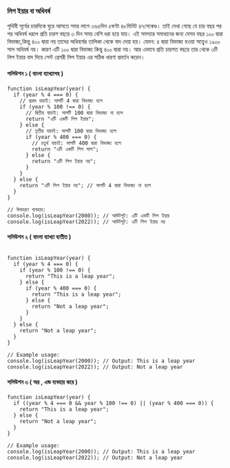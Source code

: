### লিপ ইয়ার বা অধিবর্ষ 
পৃথিবী সূর্যের চারদিকে ঘুরে আসতে সময় লাগে ৩৬৫দিন ৫ঘণ্টা ৪৮মিনিট ৪৭সেকেণ্ড। তাই দেখা গেছে যে চার বছর পর পর অধিবর্ষ ধরলে প্রতি চারশ বছরে ৩ দিন সময় বেশি ধরা হয়ে যায়। এই সমস্যার সমাধানের জন্য যেসব বছর ১০০ দ্বারা বিভাজ্য,কিন্তু ৪০০ দ্বারা নয় তাদের অধিবর্ষের তালিকা থেকে বাদ দেয়া হয়। যেমন: ৪ দ্বারা বিভাজ্য হওয়া সত্ত্বেও ১৯০০ সাল অধিবর্ষ নয়। কারণ এটি ১০০ দ্বারা বিভাজ্য কিন্তু ৪০০ দ্বারা নয়। আর এভাবে প্রতি চারশত বছরে তার থেকে ৩টি লিপ ইয়ার বাদ দিয়ে ‌সেন্ট গ্রেগরী লিপ ইয়ার এর সঠিক ধারণা প্রবর্তন করেন।


#### সলিউশন ১ ( বাংলা ব্যাখ্যাসহ )
```
function isLeapYear(year) {
  if (year % 4 === 0) {
    // প্রথম যাচাই: সালটি 4 দ্বারা বিভাজ্য হলে
    if (year % 100 !== 0) {
      // দ্বিতীয় যাচাই: সালটি 100 দ্বারা বিভাজ্য না হলে
      return "এটি একটি লিপ ইয়ার"; 
    } else {
      // তৃতীয় যাচাই: সালটি 100 দ্বারা বিভাজ্য হলে
      if (year % 400 === 0) {
        // চতুর্থ যাচাই: সালটি 400 দ্বারা বিভাজ্য হলে
        return "এটি একটি লিপ সাল"; 
      } else {
        return "এটি লিপ ইয়ার নয়"; 
      }
    }
  } else {
    return "এটি লিপ ইয়ার নয়"; // সালটি 4 দ্বারা বিভাজ্য না হলে
  }
}

// উদাহরণ ব্যবহার:
console.log(isLeapYear(2000)); // আউটপুট: এটি একটি লিপ ইয়ার
console.log(isLeapYear(2022)); // আউটপুট: এটি লিপ ইয়ার নয়

```
#### সলিউশন ২ ( বাংলা ব্যাখ্যা ব্যতীত )
```

function isLeapYear(year) {
  if (year % 4 === 0) {
    if (year % 100 !== 0) {
      return "This is a leap year";
    } else {
      if (year % 400 === 0) {
        return "This is a leap year";
      } else {
        return "Not a leap year";
      }
    }
  } else {
    return "Not a leap year";
  }
}

// Example usage:
console.log(isLeapYear(2000)); // Output: This is a leap year
console.log(isLeapYear(2022)); // Output: Not a leap year

```
#### সলিউশন ৩ ( অর , এন্ড ব্যবহার করে )

```
function isLeapYear(year) {
  if ((year % 4 === 0 && year % 100 !== 0) || (year % 400 === 0)) {
    return "This is a leap year";
  } else {
    return "Not a leap year";
  }
}

// Example usage:
console.log(isLeapYear(2000)); // Output: This is a leap year
console.log(isLeapYear(2022)); // Output: Not a leap year
```
